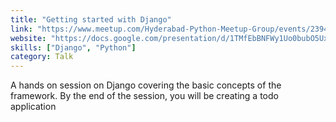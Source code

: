 ```yaml
---
title: "Getting started with Django"
link: "https://www.meetup.com/Hyderabad-Python-Meetup-Group/events/239460973/"
website: "https://docs.google.com/presentation/d/1TMfEbBNFWy1Uo0bubO5Uxk19lNbRnB2W0NSVLjGd8Gc/edit#slide=id.p"
skills: ["Django", "Python"]
category: Talk
---
```


A hands on session on Django covering the basic concepts of the framework.
By the end of the session, you will be creating a todo application
